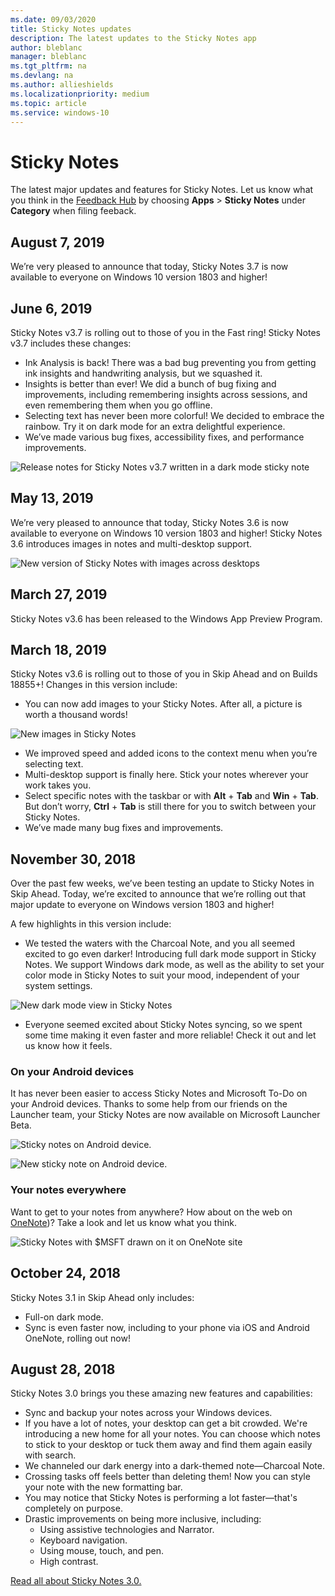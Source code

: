 ```yaml
---
ms.date: 09/03/2020
title: Sticky Notes updates
description: The latest updates to the Sticky Notes app
author: bleblanc
manager: bleblanc
ms.tgt_pltfrm: na
ms.devlang: na
ms.author: allieshields
ms.localizationpriority: medium
ms.topic: article
ms.service: windows-10
---
```


# Sticky Notes 

The latest major updates and features for Sticky Notes. Let us know what you think in the [Feedback Hub](https://aka.ms/WIPFeedbackHub) by choosing **Apps** > **Sticky Notes** under **Category** when filing feeback.

## August 7, 2019

We’re very pleased to announce that today, Sticky Notes 3.7 is now available to everyone on Windows 10 version 1803 and higher!

## June 6, 2019

Sticky Notes v3.7 is rolling out to those of you in the Fast ring! Sticky Notes v3.7 includes these changes:

* Ink Analysis is back! There was a bad bug preventing you from getting ink insights and handwriting analysis, but we squashed it.
* Insights is better than ever! We did a bunch of bug fixing and improvements, including remembering insights across sessions, and even remembering them when you go offline.
* Selecting text has never been more colorful! We decided to embrace the rainbow. Try it on dark mode for an extra delightful experience.
* We’ve made various bug fixes, accessibility fixes, and performance improvements.

![Release notes for Sticky Notes v3.7 written in a dark mode sticky note](images/stickynotes-3.7.png)

## May 13, 2019

We’re very pleased to announce that today, Sticky Notes 3.6 is now available to everyone on Windows 10 version 1803 and higher! Sticky Notes 3.6 introduces images in notes and multi-desktop support.

![New version of Sticky Notes with images across desktops](images/stickynotes-3-6-1.png)

## March 27, 2019

Sticky Notes v3.6 has been released to the Windows App Preview Program.

## March 18, 2019

Sticky Notes v3.6 is rolling out to those of you in Skip Ahead and on Builds 18855+! Changes in this version include:

* You can now add images to your Sticky Notes. After all, a picture is worth a thousand words!

![New images in Sticky Notes](images/stickynotes-images.png)

* We improved speed and added icons to the context menu when you’re selecting text.
* Multi-desktop support is finally here. Stick your notes wherever your work takes you.
* Select specific notes with the taskbar or with **Alt** + **Tab** and **Win** + **Tab**. But don’t worry, **Ctrl** + **Tab** is still there for you to switch between your Sticky Notes.
* We’ve made many bug fixes and improvements.

## November 30, 2018

Over the past few weeks, we’ve been testing an update to Sticky Notes in Skip Ahead. Today, we’re excited to announce that we’re rolling out that major update to everyone on Windows version 1803 and higher!

A few highlights in this version include:

* We tested the waters with the Charcoal Note, and you all seemed excited to go even darker! Introducing full dark mode support in Sticky Notes. We support Windows dark mode, as well as the ability to set your color mode in Sticky Notes to suit your mood, independent of your system settings.

![New dark mode view in Sticky Notes](images/18272-apps3.png)

* Everyone seemed excited about Sticky Notes syncing, so we spent some time making it even faster and more reliable! Check it out and let us know how it feels.

### On your Android devices

It has never been easier to access Sticky Notes and Microsoft To-Do on your Android devices. Thanks to some help from our friends on the Launcher team, your Sticky Notes are now available on Microsoft Launcher Beta.

![Sticky notes on Android device.](images/stickynotes-launcher-2.png)

![New sticky note on Android device.](images/stickynotes-launcher-1.png)

### Your notes everywhere

Want to get to your notes from anywhere? How about on the web on [OneNote](https://www.onenote.com/stickynotes))? Take a look and let us know what you think.

![Sticky Notes with $MSFT drawn on it on OneNote site](images/18272-apps5.jpg)

## October 24, 2018

Sticky Notes 3.1 in Skip Ahead only includes:

* Full-on dark mode.
* Sync is even faster now, including to your phone via iOS and Android OneNote, rolling out now!


## August 28, 2018

Sticky Notes 3.0 brings you these amazing new features and capabilities:

* Sync and backup your notes across your Windows devices.
* If you have a lot of notes, your desktop can get a bit crowded. We're introducing a new home for all your notes. You can choose which notes to stick to your desktop or tuck them away and find them again easily with search.
* We channeled our dark energy into a dark-themed note—Charcoal Note.
* Crossing tasks off feels better than deleting them! Now you can style your note with the new formatting bar.
* You may notice that Sticky Notes is performing a lot faster—that's completely on purpose.
* Drastic improvements on being more inclusive, including: 
    * Using assistive technologies and Narrator.
    * Keyboard navigation.
    * Using mouse, touch, and pen.
    * High contrast.

[Read all about Sticky Notes 3.0.](https://insider.windows.com/articles/sticky-notes-3-0-now-available-to-insiders-who-opted-into-skip-ahead/)

